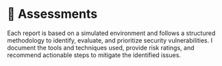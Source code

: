 # 🧐 Assessments
Each report is based on a simulated environment and follows a structured methodology to identify, evaluate, and prioritize security vulnerabilities. I document the tools and techniques used, provide risk ratings, and recommend actionable steps to mitigate the identified issues.
